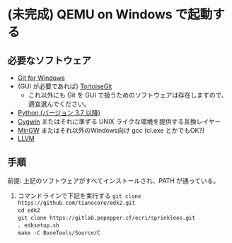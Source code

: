 # (未完成) QEMU on Windows で起動する
## 必要なソフトウェア
* [Git for Windows](https://gitforwindows.org/)
* (GUI が必要であれば) [TortoiseGit](https://tortoisegit.org/)
    * これ以外にも Git を GUI で扱うためのソフトウェアは存在しますので、適宜選んでください。
* [Python (バージョン 3.7 以降)](https://www.python.org/downloads/windows/)
* [Cygwin](https://cygwin.com/install.html) またはそれに準ずる UNIX ライクな環境を提供する互換レイヤー
* [MinGW](https://ja.osdn.net/projects/mingw/downloads/68260/mingw-get-setup.exe/) またはそれ以外のWindows向け gcc (cl.exe とかでもOK?)
* [LLVM](https://chocolatey.org/packages/llvm)

## 手順
前提: 上記のソフトウェアがすべてインストールされ、PATH が通っている。

1. コマンドラインで下記を実行する
```git clone https://github.com/tianocore/edk2.git```  
```cd edk2```  
```git clone https://gitlab.pepepper.cf/ecri/sprinkleos.git```  
```. edksetup.sh```  
```make -C BaseTools/Source/C```  
